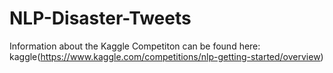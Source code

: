 # NLP-Disaster-Tweets

Information about the Kaggle Competiton can be found here: kaggle(https://www.kaggle.com/competitions/nlp-getting-started/overview)
